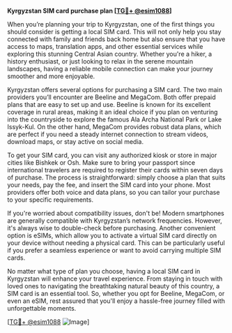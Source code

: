 **Kyrgyzstan SIM card purchase plan [[TG💪+ @esim1088](https://t.me/s/esim1088)]**

When you’re planning your trip to Kyrgyzstan, one of the first things you should consider is getting a local SIM card. This will not only help you stay connected with family and friends back home but also ensure that you have access to maps, translation apps, and other essential services while exploring this stunning Central Asian country. Whether you're a hiker, a history enthusiast, or just looking to relax in the serene mountain landscapes, having a reliable mobile connection can make your journey smoother and more enjoyable.

Kyrgyzstan offers several options for purchasing a SIM card. The two main providers you’ll encounter are Beeline and MegaCom. Both offer prepaid plans that are easy to set up and use. Beeline is known for its excellent coverage in rural areas, making it an ideal choice if you plan on venturing into the countryside to explore the famous Ala Archa National Park or Lake Issyk-Kul. On the other hand, MegaCom provides robust data plans, which are perfect if you need a steady internet connection to stream videos, download maps, or stay active on social media.

To get your SIM card, you can visit any authorized kiosk or store in major cities like Bishkek or Osh. Make sure to bring your passport since international travelers are required to register their cards within seven days of purchase. The process is straightforward: simply choose a plan that suits your needs, pay the fee, and insert the SIM card into your phone. Most providers offer both voice and data plans, so you can tailor your purchase to your specific requirements.

If you're worried about compatibility issues, don't be! Modern smartphones are generally compatible with Kyrgyzstan’s network frequencies. However, it's always wise to double-check before purchasing. Another convenient option is eSIMs, which allow you to activate a virtual SIM card directly on your device without needing a physical card. This can be particularly useful if you prefer a seamless experience or want to avoid carrying multiple SIM cards.

No matter what type of plan you choose, having a local SIM card in Kyrgyzstan will enhance your travel experience. From staying in touch with loved ones to navigating the breathtaking natural beauty of this country, a SIM card is an essential tool. So, whether you opt for Beeline, MegaCom, or even an eSIM, rest assured that you'll enjoy a hassle-free journey filled with unforgettable moments.

[[TG💪+ @esim1088](https://t.me/s/esim1088) ![Image](https://i.postimg.cc/Y0z9fWf4/image.png)]